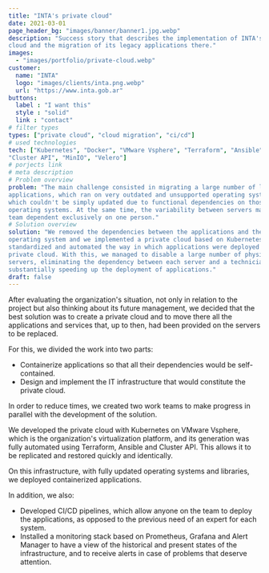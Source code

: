 ```yaml
---
title: "INTA's private cloud"
date: 2021-03-01
page_header_bg: "images/banner/banner1.jpg.webp"
description: "Success story that describes the implementation of INTA's private
cloud and the migration of its legacy applications there."
images: 
  - "images/portfolio/private-cloud.webp"
customer:
  name: "INTA"
  logo: "images/clients/inta.png.webp"
  url: "https://www.inta.gob.ar"
buttons:
  label : "I want this"
  style : "solid"
  link : "contact"
# filter types
types: ["private cloud", "cloud migration", "ci/cd"]
# used technologies
tech: ["Kubernetes", "Docker", "VMware Vsphere", "Terraform", "Ansible",
"Cluster API", "MinIO", "Velero"]
# porjects link
# meta description
# Problem overview
problem: "The main challenge consisted in migrating a large number of legacy
applications, which ran on very outdated and unsupported operating systems, but
which couldn't be simply updated due to functional dependencies on those
operating systems. At the same time, the variability between servers made each
team dependent exclusively on one person."
# Solution overview
solution: "We removed the dependencies between the applications and the base
operating system and we implemented a private cloud based on Kubernetes. We also
standardized and automated the way in which applications were deployed over the
private cloud. With this, we managed to disable a large number of physical
servers, eliminating the dependency between each server and a technician, and
substantially speeding up the deployment of applications."
draft: false
---
```


After evaluating the organization's situation, not only in relation to the
project but also thinking about its future management, we decided that the best
solution was to create a private cloud and to move there all the applications
and services that, up to then, had been provided on the servers to be replaced.

For this, we divided the work into two parts:

* Containerize applications so that all their dependencies would be
  self-contained.
* Design and implement the IT infrastructure that would constitute the private
  cloud.

In order to reduce times, we created two work teams to make progress in parallel
with the development of the solution.

We developed the private cloud with Kubernetes on VMware Vsphere, which is the
organization's virtualization platform, and its generation was fully automated
using Terraform, Ansible and Cluster API. This allows it to be replicated and
restored quickly and identically.

On this infrastructure, with fully updated operating systems and libraries, we
deployed containerized applications.

In addition, we also:

* Developed CI/CD pipelines, which allow anyone on the team to deploy the
  applications, as opposed to the previous need of an expert for each system.
* Installed a monitoring stack based on Prometheus, Grafana and Alert Manager to
  have a view of the historical and present states of the infrastructure, and to
  receive alerts in case of problems that deserve attention.

